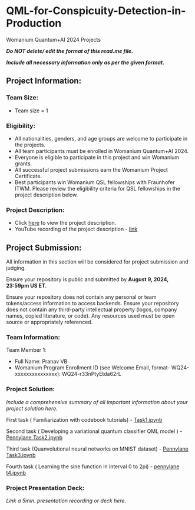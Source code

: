 # QML-for-Conspicuity-Detection-in-Production
Womanium Quantum+AI 2024 Projects


_**Do NOT delete/ edit the format of this read.me file.**_

_**Include all necessary information only as per the given format.**_

## Project Information:

### Team Size:
  - Team size = 1

### Eligibility:
  - All nationalities, genders, and age groups are welcome to participate in the projects.
  - All team participants must be enrolled in Womanium Quantum+AI 2024.
  - Everyone is eligible to participate in this project and win Womanium grants.
  - All successful project submissions earn the Womanium Project Certificate.
  - Best participants win Womanium QSL fellowships with Fraunhofer ITWM. Please review the eligibility criteria for QSL fellowships in the project description below.

### Project Description:
  - Click [here](https://drive.google.com/file/d/1AcctFeXjchtEhYzPUsHpP_b4HGlI4kq9/view?usp=sharing) to view the project description.
  - YouTube recording of the project description - [link](https://youtu.be/Ac1ihFcTRTc?si=i6AIVfQQh8ymYQYp)

## Project Submission:
All information in this section will be considered for project submission and judging.

Ensure your repository is public and submitted by **August 9, 2024, 23:59pm US ET**.

Ensure your repository does not contain any personal or team tokens/access information to access backends. Ensure your repository does not contain any third-party intellectual property (logos, company names, copied literature, or code). Any resources used must be open source or appropriately referenced.

### Team Information:
Team Member 1:
 - Full Name: Pranav VB
 - Womanium Program Enrollment ID (see Welcome Email, format- WQ24-xxxxxxxxxxxxxxx): WQ24-r33nPtyEtda62rL


### Project Solution:
_Include a comprehensive summary of all important information about your project solution here._

First task ( Familiarization with codebook tutorials) -  [Task1.ipynb](https://github.com/pranavvb03/Final-Womanium-project-QML-for-Conspicuity-Detection-in-Production/blob/main/PL%20task1.ipynb)

Second task ( Developing a variational quantum classifier QML model ) - [Pennylane Task2.ipynb](https://github.com/pranavvb03/Final-Womanium-project-QML-for-Conspicuity-Detection-in-Production/blob/main/Task2%20(1).ipynb)

Third task (Quanvolutional neural networks on MNIST dataset) - [Pennylane Task3.ipynb](https://github.com/pranavvb03/Final-Womanium-project-QML-for-Conspicuity-Detection-in-Production/blob/main/PL%20Task3.ipynb)

Fourth task ( Learning the sine function in interval 0 to 2pi) - [pennylane t4.ipynb](https://github.com/pranavvb03/Final-Womanium-project-QML-for-Conspicuity-Detection-in-Production/blob/main/task4.ipynb)

### Project Presentation Deck:
_Link a 5min. presentation recording or deck here._

